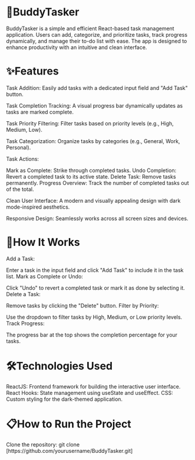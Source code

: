 <h1>🎯BuddyTasker</h1>
BuddyTasker is a simple and efficient React-based task management application. Users can add, categorize, and prioritize tasks, track progress dynamically, and manage their to-do list with ease. The app is designed to enhance productivity with an intuitive and clean interface.

<h1>✨Features</h1>
Task Addition:
Easily add tasks with a dedicated input field and "Add Task" button.

Task Completion Tracking:
A visual progress bar dynamically updates as tasks are marked complete.

Task Priority Filtering:
Filter tasks based on priority levels (e.g., High, Medium, Low).

Task Categorization:
Organize tasks by categories (e.g., General, Work, Personal).

Task Actions:

Mark as Complete: Strike through completed tasks.
Undo Completion: Revert a completed task to its active state.
Delete Task: Remove tasks permanently.
Progress Overview:
Track the number of completed tasks out of the total.

Clean User Interface:
A modern and visually appealing design with dark mode-inspired aesthetics.

Responsive Design:
Seamlessly works across all screen sizes and devices.

<h1>🚀How It Works</h1>
Add a Task:

Enter a task in the input field and click "Add Task" to include it in the task list.
Mark as Complete or Undo:

Click "Undo" to revert a completed task or mark it as done by selecting it.
Delete a Task:

Remove tasks by clicking the "Delete" button.
Filter by Priority:

Use the dropdown to filter tasks by High, Medium, or Low priority levels.
Track Progress:

The progress bar at the top shows the completion percentage for your tasks.
<h1>🛠️Technologies Used</h1>
ReactJS: Frontend framework for building the interactive user interface.
React Hooks: State management using useState and useEffect.
CSS: Custom styling for the dark-themed application.
<h1>📋How to Run the Project</h1>
Clone the repository:
git clone [https://github.com/yourusername/BuddyTasker.git]
